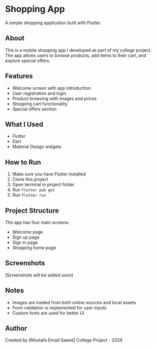 # Shopping App

A simple shopping application built with Flutter.

## About

This is a mobile shopping app I developed as part of my college project. The app allows users to browse products, add items to their cart, and explore special offers.

## Features

- Welcome screen with app introduction
- User registration and login
- Product browsing with images and prices
- Shopping cart functionality
- Special offers section

## What I Used

- Flutter
- Dart
- Material Design widgets

## How to Run

1. Make sure you have Flutter installed
2. Clone this project
3. Open terminal in project folder
4. Run `flutter pub get`
5. Run `flutter run`

## Project Structure

The app has four main screens:
- Welcome page
- Sign up page
- Sign in page  
- Shopping home page

## Screenshots

(Screenshots will be added soon)

## Notes

- Images are loaded from both online sources and local assets
- Form validation is implemented for user inputs
- Custom fonts are used for better UI

## Author

Created by [Mostafa Emad Saeed]
College Project - 2024